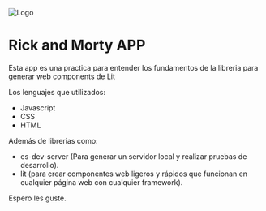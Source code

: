 ![Logo](https://hbomax-images.warnermediacdn.com/2022-08/tt.png?host=wme-hbomax-drupal-prod.s3.amazonaws.com)

# Rick and Morty APP

Esta app es una practica para entender los fundamentos de la libreria para generar web components de Lit

Los lenguajes que utilizados:
  
* Javascript
* CSS 
* HTML 

Además de librerias como:

* es-dev-server (Para generar un servidor local y realizar pruebas de desarrollo).
* lit (para crear componentes web ligeros y rápidos que funcionan en cualquier página web con cualquier framework).


Espero les guste.